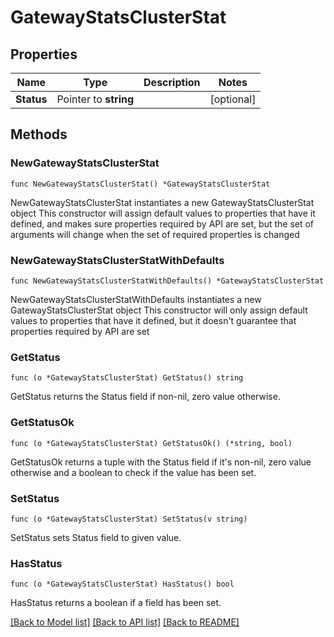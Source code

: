 # GatewayStatsClusterStat

## Properties

Name | Type | Description | Notes
------------ | ------------- | ------------- | -------------
**Status** | Pointer to **string** |  | [optional] 

## Methods

### NewGatewayStatsClusterStat

`func NewGatewayStatsClusterStat() *GatewayStatsClusterStat`

NewGatewayStatsClusterStat instantiates a new GatewayStatsClusterStat object
This constructor will assign default values to properties that have it defined,
and makes sure properties required by API are set, but the set of arguments
will change when the set of required properties is changed

### NewGatewayStatsClusterStatWithDefaults

`func NewGatewayStatsClusterStatWithDefaults() *GatewayStatsClusterStat`

NewGatewayStatsClusterStatWithDefaults instantiates a new GatewayStatsClusterStat object
This constructor will only assign default values to properties that have it defined,
but it doesn't guarantee that properties required by API are set

### GetStatus

`func (o *GatewayStatsClusterStat) GetStatus() string`

GetStatus returns the Status field if non-nil, zero value otherwise.

### GetStatusOk

`func (o *GatewayStatsClusterStat) GetStatusOk() (*string, bool)`

GetStatusOk returns a tuple with the Status field if it's non-nil, zero value otherwise
and a boolean to check if the value has been set.

### SetStatus

`func (o *GatewayStatsClusterStat) SetStatus(v string)`

SetStatus sets Status field to given value.

### HasStatus

`func (o *GatewayStatsClusterStat) HasStatus() bool`

HasStatus returns a boolean if a field has been set.


[[Back to Model list]](../README.md#documentation-for-models) [[Back to API list]](../README.md#documentation-for-api-endpoints) [[Back to README]](../README.md)


